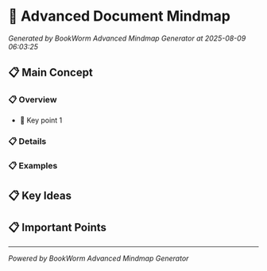 # 🧠 Advanced Document Mindmap

*Generated by BookWorm Advanced Mindmap Generator at 2025-08-09 06:03:25*

## 📋 Main Concept

### 📋 Overview

- 🔑 Key point 1
### 📋 Details

### 📋 Examples

## 📋 Key Ideas

## 📋 Important Points


---
*Powered by BookWorm Advanced Mindmap Generator*